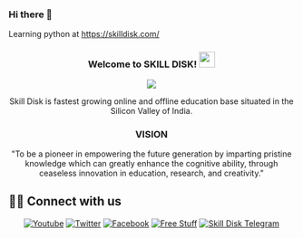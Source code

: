 ### Hi there 👋
Learning python at https://skilldisk.com/

<!--
**Vijay46/Vijay46** is a ✨ _special_ ✨ repository because its `README.md` (this file) appears on your GitHub profile.
<p align="center">
  <img src="https://readme-typing-svg.herokuapp.com/?lines=Friend%20For%20Your%20Skill%20Development+;4-A+Model+of+Skill+Disk;Aspire+Analyse+Acquire+Apply&center=true&width=400&height=50">
</p>

Here are some ideas to get you started:

- 🔭 I’m currently pursuing B.E in EEE ...
- 🌱 I’m currently learning python
- 👯 I’m looking to collaborate on ...
- 🤔 I’m looking for help with ...
- 💬 Ask me about ...
- 📫 How to reach me: ...
- 😄 Pronouns: ...
- ⚡ Fun fact: ...
-->
<h3 align="center">
  Welcome to SKILL DISK!
  <img src="https://media.giphy.com/media/hvRJCLFzcasrR4ia7z/giphy.gif" width="28">
</h3>

<!-- Typing SVG (WIP by DenverCoder1) - repo coming soon! -->
<p align="center">
  <img src="https://readme-typing-svg.herokuapp.com/?lines=Friend%20For%20Your%20Skill%20Development+;4-A+Model+of+Skill+Disk;Aspire+Analyse+Acquire+Apply&center=true&width=400&height=50">
</p>



<div align="center">
Skill Disk is fastest growing online and offline education base situated in the Silicon Valley of India.
</div>


<h3 align="center">VISION</h3>
<p  align="center">"To be a pioneer in empowering the future generation by imparting pristine knowledge which can greatly enhance the cognitive ability, through ceaseless innovation in education, research, and creativity."</p>


## 🙋‍♂️ Connect with us

<!-- Badges template - https://github.com/badges/shields -->
<p align="center">
  <a href="https://www.youtube.com/channel/UC41IWICHdLr7uCeeOCPFnpQ?sub_confirmation=1"><img alt="Youtube" title="Youtube" src="https://img.shields.io/badge/-YouTube-red?style=for-the-badge&logo=youtube&logoColor=white"/></a>
  <a href="https://twitter.com/skilldisk"><img alt="Twitter" title="Twitter" src="https://img.shields.io/badge/-Twitter-1DA1F2?style=for-the-badge&logo=twitter&logoColor=white"/></a>
  <a href="https://www.facebook.com/skilldisk"><img alt="Facebook" title="Skill Disk Facebook Page" src="https://img.shields.io/badge/-facebook-3835D3?style=for-the-badge&logo=facebook&logoColor=white"/></a>
  <a href="https://www.instagram.com/skill_disk/"><img alt="Free Stuff" title="Free gifts for you" src="https://img.shields.io/badge/-Instagram-dd2a7b?style=for-the-badge&logo=instagram&logoColor=white"/></a>
  <a href="https://t.me/skilldisk/"><img alt="Skill Disk Telegram" title="Check out Skill Disk Telegram Channel" src="https://img.shields.io/badge/-Telegram-0000ff.svg?style=for-the-badge&logo=telegram&logoColor=white"/></a>
</p>
